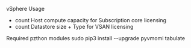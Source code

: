 vSphere Usage
- count Host compute capacity for Subscription core licensing
- count Datastore size + Type for VSAN licensing


Required pzthon modules
sudo pip3 install --upgrade pyvmomi tabulate
